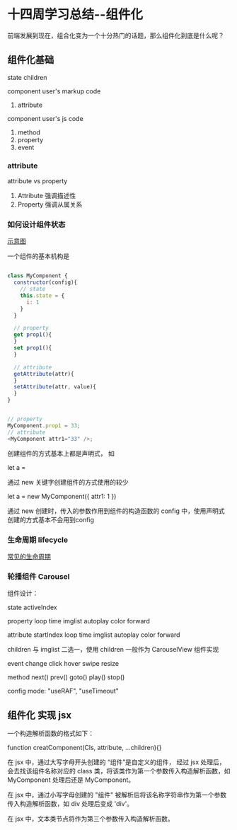 # 十四周学习总结--组件化

前端发展到现在，组合化变为一个十分热门的话题，那么组件化到底是什么呢？

## 组件化基础

state
children

component user's markup code

1. attribute

component user's js code

1. method
2. property
3. event

### attribute

attribute vs property

1. Attribute 强调描述性
2. Property 强调从属关系

### 如何设计组件状态

[示意图](./component-design.png)

一个组件的基本机构是

``` javascript

class MyComponent {
  constructor(config){
    // state
    this.state = {
      i: 1
    }
  }

  // property
  get prop1(){
  }
  set prop1(){
  }

  // attribute
  getAttribute(attr){
  }
  setAttribute(attr, value){
  }
}


// property
MyComponent.prop1 = 33;
// attribute
<MyComponent attr1="33" />;

```

创建组件的方式基本上都是声明式， 如

let a = <MyComponent attr1="33" />

通过 new 关键字创建组件的方式使用的较少

let a = new MyComponent({
  attr1: 1
})

通过 new 创建时，传入的参数作用到组件的构造函数的 config 中，使用声明式创建的方式基本不会用到config

### 生命周期 lifecycle

[常见的生命周期](./lifecycle.png)

### 轮播组件 Carousel

组件设计：

state
    activeIndex

property
    loop time imglist autoplay color forward

attribute
    startIndex loop time imglist autoplay color forward

children
    与 imglist 二选一，使用 children 一般作为 CarouselView 组件实现

event
    change click hover swipe  resize

method
    next() prev() goto() play() stop()

config
    mode: "useRAF", "useTimeout"

## 组件化 实现 jsx

一个构造解析函数的格式如下：

function creatComponent(Cls, attribute, ...children){}

在 jsx 中，通过大写字母开头创建的 “组件”是自定义的组件， 经过 jsx 处理后，会去找该组件名称对应的 class 类，将该类作为第一个参数传入构造解析函数，如 MyComponent 处理后还是 MyComponent。

在 jsx 中，通过小写字母创建的 "组件" 被解析后将该名称字符串作为第一个参数传入构造解析函数，如 div 处理后变成 'div'。

在 jsx 中，文本类节点将作为第三个参数传入构造解析函数。
